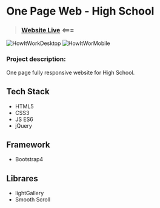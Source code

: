 # One Page Web - High School
> ### [Website Live](https://kkasztann.github.io/OnePageWeb-High_School/) <===
![HowItWorkDesktop](https://github.com/kkasztann/OnePageWeb-High_School/blob/master/howItWorkDesktop.gif)
![HowItWorMobile](https://github.com/kkasztann/OnePageWeb-High_School/blob/master/howItWorkMobile.gif)

### Project description:
One page fully responsive website for High School.
## Tech Stack
* HTML5
* CSS3
* JS ES6
* jQuery

## Framework
* Bootstrap4

## Librares
* lightGallery
* Smooth Scroll



